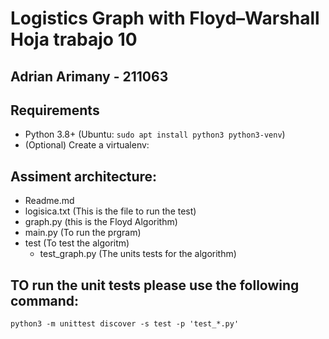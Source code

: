 # Logistics Graph with Floyd–Warshall Hoja trabajo 10

## Adrian Arimany - 211063

## Requirements

- Python 3.8+ (Ubuntu: `sudo apt install python3 python3-venv`)
- (Optional) Create a virtualenv:

## Assiment architecture:


- Readme.md
- logisica.txt (This is the file to run the test)
- graph.py (this is the Floyd Algorithm)
- main.py (To run the prgram)
- test (To test the algoritm)
    - test_graph.py (The units tests for the algorithm)


## TO run the unit tests please use the following command:

```
python3 -m unittest discover -s test -p 'test_*.py'
```